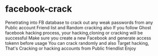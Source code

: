 # facebook-crack
Penetrating into FB database to crack out any weak passwords from any Public account Friend list and Random cracking also
If you follow Ghost facebook hacking process, your hacking,cloning or cracking will be successful
Make sure you create a new Facebook and generate access tokenn before usage 
You can crack randomly and also Target hacking, That's Cracking or hacking accounts from Public friendlist
Enjoy
